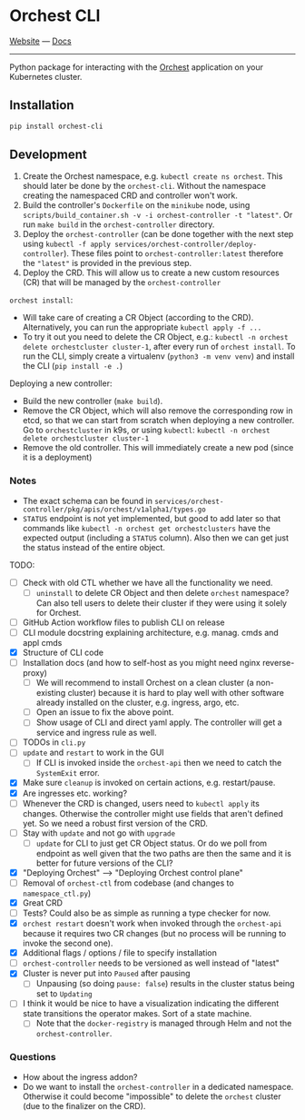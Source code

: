 # Orchest CLI

[Website](https://www.orchest.io) —
[Docs](https://docs.orchest.io/en/stable/)

---

Python package for interacting with the [Orchest](https://github.com/orchest/orchest) application
on your Kubernetes cluster.

## Installation

```sh
pip install orchest-cli
```

## Development

1. Create the Orchest namespace, e.g. `kubectl create ns orchest`. This should later be done by the
   `orchest-cli`. Without the namespace creating the namespaced CRD and controller won't work.
2. Build the controller's `Dockerfile` on the `minikube` node, using
   `scripts/build_container.sh -v -i orchest-controller -t "latest"`. Or run `make build` in the
   `orchest-controller` directory.
3. Deploy the `orchest-controller` (can be done together with the next step using
   `kubectl -f apply services/orchest-controller/deploy-controller`). These files point to
   `orchest-controller:latest` therefore the `"latest"` is provided in the previous step.
4. Deploy the CRD. This will allow us to create a new custom resources (CR) that will be managed by
   the `orchest-controller`

`orchest install`:

- Will take care of creating a CR Object (according to the CRD). Alternatively, you can run the
  appropriate `kubectl apply -f ...`
- To try it out you need to delete the CR Object, e.g.:
  `kubectl -n orchest delete orchestcluster cluster-1`, after every run of `orchest install`. To run
  the CLI, simply create a virtualenv (`python3 -m venv venv`) and install the CLI
  (`pip install -e .`)

Deploying a new controller:

- Build the new controller (`make build`).
- Remove the CR Object, which will also remove the corresponding row in etcd, so that we can start from
  scratch when deploying a new controller. Go to `orchestcluster` in k9s, or using `kubectl`:
  `kubectl -n orchest delete orchestcluster cluster-1`
- Remove the old controller. This will immediately create a new pod (since it is a deployment)

### Notes

- The exact schema can be found in `services/orchest-controller/pkg/apis/orchest/v1alpha1/types.go`
- `STATUS` endpoint is not yet implemented, but good to add later so that commands like
  `kubectl -n orchest get orchestclusters` have the expected output (including a `STATUS` column).
  Also then we can get just the status instead of the entire object.

TODO:

- [ ] Check with old CTL whether we have all the functionality we need.
  - [ ] `uninstall` to delete CR Object and then delete `orchest` namespace? Can also tell users to
        delete their cluster if they were using it solely for Orchest.
- [ ] GitHub Action workflow files to publish CLI on release
- [ ] CLI module docstring explaining architecture, e.g. manag. cmds and appl cmds
- [x] Structure of CLI code
- [ ] Installation docs (and how to self-host as you might need nginx reverse-proxy)
  - [ ] We will recommend to install Orchest on a clean cluster (a non-existing cluster) because
        it is hard to play well with other software already installed on the cluster, e.g. ingress,
        argo, etc.
  - [ ] Open an issue to fix the above point.
  - [ ] Show usage of CLI and direct yaml apply. The controller will get a service and ingress rule
        as well.
- [ ] TODOs in `cli.py`
- [ ] `update` and `restart` to work in the GUI
  - [ ] If CLI is invoked inside the `orchest-api` then we need to catch the `SystemExit` error.
- [x] Make sure `cleanup` is invoked on certain actions, e.g. restart/pause.
- [x] Are ingresses etc. working?
- [ ] Whenever the CRD is changed, users need to `kubectl apply` its changes. Otherwise the
      controller might use fields that aren't defined yet. So we need a robust first version of the CRD.
- [ ] Stay with `update` and not go with `upgrade`
  - [ ] `update` for CLI to just get CR Object status. Or do we poll from endpoint as well given
        that the two paths are then the same and it is better for future versions of the CLI?
- [x] "Deploying Orchest" --> "Deploying Orchest control plane"
- [ ] Removal of `orchest-ctl` from codebase (and changes to `namespace_ctl.py`)
- [x] Great CRD
- [ ] Tests? Could also be as simple as running a type checker for now.
- [x] `orchest restart` doesn't work when invoked through the `orchest-api` because it requires two
      CR changes (but no process will be running to invoke the second one).
- [x] Additional flags / options / file to specify installation
- [ ] `orchest-controller` needs to be versioned as well instead of "latest"
- [x] Cluster is never put into `Paused` after pausing
  - [ ] Unpausing (so doing `pause: false`) results in the cluster status being set to `Updating`
- [ ] I think it would be nice to have a visualization indicating the different state transitions
      the operator makes. Sort of a state machine.
  - [ ] Note that the `docker-registry` is managed through Helm and not the `orchest-controller`.

### Questions

- How about the ingress addon?
- Do we want to install the `orchest-controller` in a dedicated namespace. Otherwise it could become
  "impossible" to delete the `orchest` cluster (due to the finalizer on the CRD).
